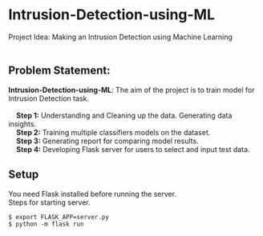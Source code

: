 # Intrusion-Detection-using-ML
Project Idea: Making an Intrusion Detection using Machine Learning<br/><br/>


## **Problem Statement:** <br/>
**Intrusion-Detection-using-ML**: The aim of the project is to train model for Intrusion Detection task.
<br/><br/>
&nbsp;  &nbsp;  **Step 1:** Understanding and Cleaning up the data. Generating data insights.<br/>
&nbsp;  &nbsp;  **Step 2:** Training multiple classifiers models on the dataset.<br/>
&nbsp;  &nbsp;  **Step 3:** Generating report for comparing model results.<br/>
&nbsp;  &nbsp;  **Step 4:** Developing Flask server for users to select and input test data.

## Setup
You need Flask installed before running the server.<br/>
Steps for starting server.
```
$ export FLASK_APP=server.py
$ python -m flask run
```
